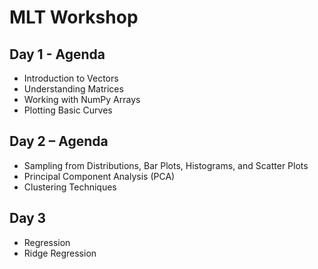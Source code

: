 # MLT Workshop  

## Day 1 - Agenda  
- Introduction to Vectors  
- Understanding Matrices  
- Working with NumPy Arrays  
- Plotting Basic Curves 

## Day 2 – Agenda
- Sampling from Distributions, Bar Plots, Histograms, and Scatter Plots
- Principal Component Analysis (PCA)
- Clustering Techniques

## Day 3 
- Regression
- Ridge Regression